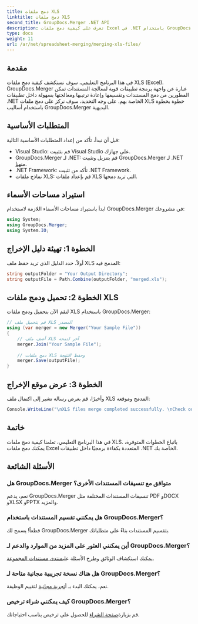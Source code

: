```yaml
---
title: دمج ملفات XLS
linktitle: دمج ملفات XLS
second_title: GroupDocs.Merger .NET API
description: تعرف على كيفية دمج ملفات Excel في .NET باستخدام GroupDocs.Merger لمعالجة المستندات بسلاسة. اتبع البرنامج التعليمي خطوة بخطوة.
type: docs
weight: 11
url: /ar/net/spreadsheet-merging/merging-xls-files/
---
```

## مقدمة
في هذا البرنامج التعليمي، سوف نستكشف كيفية دمج ملفات XLS (Excel). GroupDocs.Merger عبارة عن واجهة برمجة تطبيقات قوية لمعالجة المستندات تمكن المطورين من دمج المستندات وتقسيمها وإعادة ترتيبها ومعالجتها بسهولة داخل تطبيقات .NET الخاصة بهم. على وجه التحديد، سوف نركز على دمج ملفات XLS خطوة بخطوة باستخدام أساليب GroupDocs.Merger البديهية.
## المتطلبات الأساسية
قبل أن نبدأ، تأكد من إعداد المتطلبات الأساسية التالية:
- Visual Studio: قم بتثبيت Visual Studio على جهازك.
-  GroupDocs.Merger لـ .NET: قم بتنزيل وتثبيت GroupDocs.Merger لـ .NET من[هنا](https://releases.groupdocs.com/merger/net/).
- .NET Framework: تأكد من تثبيت .NET Framework.
- نماذج ملفات XLS: قم بإعداد ملفات XLS التي تريد دمجها.

## استيراد مساحات الأسماء
ابدأ باستيراد مساحات الأسماء اللازمة لاستخدام GroupDocs.Merger في مشروعك:
```csharp
using System; 
using GroupDocs.Merger;
using System.IO;
```
## الخطوة 1: تهيئة دليل الإخراج
أولاً، حدد الدليل الذي تريد حفظ ملف XLS المدمج فيه:
```csharp
string outputFolder = "Your Output Directory";
string outputFile = Path.Combine(outputFolder, "merged.xls");
```
## الخطوة 2: تحميل ودمج ملفات XLS
لنقم الآن بتحميل ودمج ملفات XLS باستخدام GroupDocs.Merger:
```csharp
// قم بتحميل ملف XLS المصدر
using (var merger = new Merger("Your Sample File"))
{
    // أضف ملف XLS آخر لدمجه
    merger.Join("Your Sample File");
    
    // دمج ملفات XLS وحفظ النتيجة
    merger.Save(outputFile);
}
```
## الخطوة 3: عرض موقع الإخراج
وأخيرًا، قم بعرض رسالة تشير إلى اكتمال ملف XLS المدمج وموقعه:
```csharp
Console.WriteLine("\nXLS files merge completed successfully. \nCheck output in {0}", outputFolder);
```

## خاتمة
في هذا البرنامج التعليمي، تعلمنا كيفية دمج ملفات XLS. باتباع الخطوات المتوفرة، يمكنك دمج ملفات Excel المتعددة بكفاءة برمجيًا داخل تطبيقات .NET الخاصة بك.

## الأسئلة الشائعة
### هل GroupDocs.Merger متوافق مع تنسيقات المستندات الأخرى؟
نعم، يدعم GroupDocs.Merger تنسيقات المستندات المختلفة مثل PDF وDOCX وXLSX وPPTX والمزيد.
### هل يمكنني تقسيم المستندات باستخدام GroupDocs.Merger؟
قطعاً! يسمح لك GroupDocs.Merger بتقسيم المستندات بناءً على متطلباتك.
### أين يمكنني العثور على المزيد من الموارد والدعم لـ GroupDocs.Merger؟
يمكنك استكشاف الوثائق وطرح الأسئلة على[منتدى مستندات المجموعة](https://forum.groupdocs.com/c/merger/32).
### هل هناك نسخة تجريبية مجانية متاحة لـ GroupDocs.Merger؟
 نعم، يمكنك البدء بـ أ[تجربة مجانية](https://releases.groupdocs.com/) لتقييم الوظيفة.
### كيف يمكنني شراء ترخيص GroupDocs.Merger؟
 قم بزيارة[صفحة الشراء](https://purchase.groupdocs.com/buy) للحصول على ترخيص يناسب احتياجاتك.